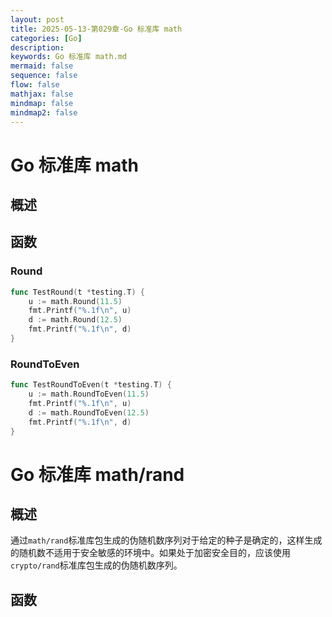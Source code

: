 ```yaml
---
layout: post
title: 2025-05-13-第029章-Go 标准库 math
categories: [Go]
description: 
keywords: Go 标准库 math.md
mermaid: false
sequence: false
flow: false
mathjax: false
mindmap: false
mindmap2: false
---
```

# Go 标准库 math

## 概述

## 函数

### Round

```go
func TestRound(t *testing.T) {
    u := math.Round(11.5)
    fmt.Printf("%.1f\n", u)
    d := math.Round(12.5)
    fmt.Printf("%.1f\n", d)
}
```



### RoundToEven

```go
func TestRoundToEven(t *testing.T) {
    u := math.RoundToEven(11.5)
    fmt.Printf("%.1f\n", u)
    d := math.RoundToEven(12.5)
    fmt.Printf("%.1f\n", d)
}
```



# Go 标准库 math/rand

## 概述

通过`math/rand`标准库包生成的伪随机数序列对于给定的种子是确定的，这样生成的随机数不适用于安全敏感的环境中。如果处于加密安全目的，应该使用`crypto/rand`标准库包生成的伪随机数序列。



## 函数